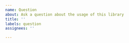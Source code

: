 ```yaml
---
name: Question
about: Ask a question about the usage of this library
title: ''
labels: question
assignees: ''

---
```


<!-- Ask your questions and let me know if the docs and the wiki weren't clear enough. -->
